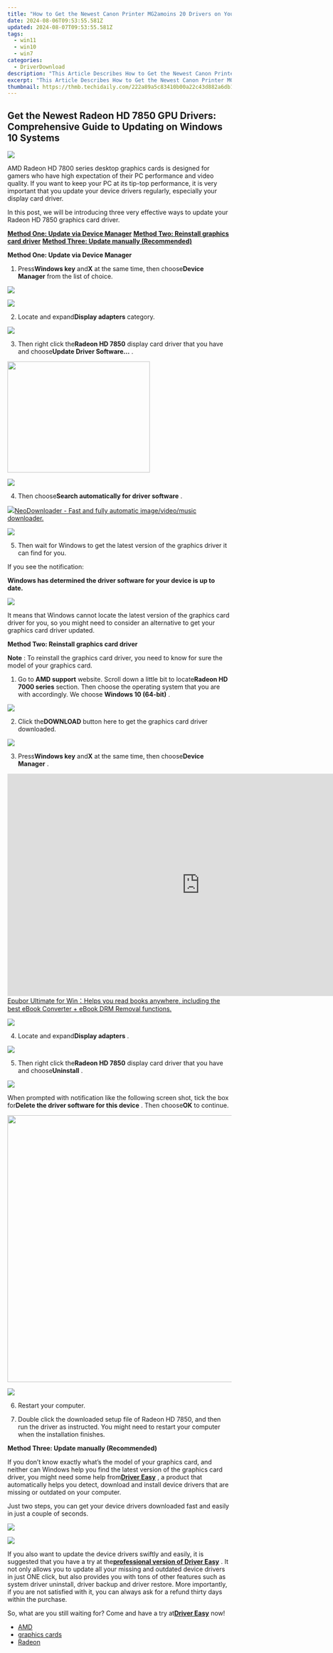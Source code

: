 ```yaml
---
title: "How to Get the Newest Canon Printer MG2amoins 20 Drivers on Your PC: A Comprehensive Guide"
date: 2024-08-06T09:53:55.581Z
updated: 2024-08-07T09:53:55.581Z
tags:
  - win11
  - win10
  - win7
categories:
  - DriverDownload
description: "This Article Describes How to Get the Newest Canon Printer MG2amoins 20 Drivers on Your PC: A Comprehensive Guide"
excerpt: "This Article Describes How to Get the Newest Canon Printer MG2amoins 20 Drivers on Your PC: A Comprehensive Guide"
thumbnail: https://thmb.techidaily.com/222a89a5c83410b00a22c43d882a6db1215cf7d876d04dbe1c258634355223be.jpg
---
```


## Get the Newest Radeon HD 7850 GPU Drivers: Comprehensive Guide to Updating on Windows 10 Systems

![](https://images.drivereasy.com/wp-content/uploads/2017/01/img_58705885cf38a.jpg)
  
 AMD Radeon HD 7800 series desktop graphics cards is designed for gamers who have high expectation of their PC performance and video quality. If you want to keep your PC at its tip-top performance, it is very important that you update your device drivers regularly, especially your display card driver.
  
 In this post, we will be introducing three very effective ways to update your Radeon HD 7850 graphics card driver.
  
[**Method One: Update via Device Manager**](https://tools.techidaily.com/drivereasy/download/)
[**Method Two: Reinstall graphics card driver**](https://tools.techidaily.com/drivereasy/download/)
[**Method Three: Update manually (Recommended)**](https://www.drivereasy.com/knowledge/radeon-hd-7850-graphics-driver-download-update-on-windows-10/#3)
  
 **Method One: Update via Device Manager**
  
 1) Press**Windows key** and**X** at the same time, then choose**Device Manager** from the list of choice.
  
<!-- affiliate ads begin -->
<a href="https://shop.copernic.com/order/checkout.php?PRODS=41033101&QTY=1&AFFILIATE=108875&CART=1"><img src="https://secure.2checkout.com/images/merchant/8d30aa96e72440759f74bd2306c1fa3d/Copernic-2023-Affiliate-728x90-Elite.png" border="0"></a>
<!-- affiliate ads end -->
![](https://images.drivereasy.com/wp-content/uploads/2017/01/img_586b799d15ed0.png)

 2) Locate and expand**Display adapters**  category.
  
![](https://images.drivereasy.com/wp-content/uploads/2016/12/img_58633888b815f.jpg)

 3) Then right click the**Radeon HD 7850**  display card driver that you have and choose**Update Driver Software…** .  
  
<!-- affiliate ads begin -->
<a href="https://zonlipartnershipprogram.pxf.io/c/5597632/1821134/17882" target="_top" id="1821134"><img src="//a.impactradius-go.com/display-ad/17882-1821134" border="0" alt="" width="320" height="250"/></a><img height="0" width="0" src="https://imp.pxf.io/i/5597632/1821134/17882" style="position:absolute;visibility:hidden;" border="0" />
<!-- affiliate ads end -->
![](https://images.drivereasy.com/wp-content/uploads/2016/12/img_58633adf15869.jpg)
  
 4) Then choose**Search automatically for driver software** .
  
<!-- affiliate ads begin -->
<a href="https://secure.2checkout.com/order/checkout.php?PRODS=4559731&QTY=1&AFFILIATE=108875&CART=1"><img src="http://www.neowise.com/images/nd-ss-w200.jpg" border="0">NeoDownloader - Fast and fully automatic image/video/music downloader. </a>
<!-- affiliate ads end -->
![](https://images.drivereasy.com/wp-content/uploads/2016/12/img_58633bb7037e2.jpg)
  
 5) Then wait for Windows to get the latest version of the graphics driver it can find for you.  
  
 If you see the notification:  
  
 **Windows has determined the driver software for your device is up to date.**
  
![](https://images.drivereasy.com/wp-content/uploads/2016/12/img_58633c3acc5d9.png)

 It means that Windows cannot locate the latest version of the graphics card driver for you, so you might need to consider an alternative to get your graphics card driver updated.
  
 **Method Two: Reinstall graphics card driver**
  
**Note** : To reinstall the graphics card driver, you need to know for sure the model of your graphics card.
  
 1) Go to **AMD support** website. Scroll down a little bit to locate**Radeon HD 7000 series** section. Then choose the operating system that you are with accordingly. We choose **Windows 10 (64-bit)** .  
  
![](https://images.drivereasy.com/wp-content/uploads/2017/01/img_587064a1d8ff7.png)

 2) Click the**DOWNLOAD** button here to get the graphics card driver downloaded.
  
![](https://images.drivereasy.com/wp-content/uploads/2017/01/img_587064c5ad33e.jpg)

 3) Press**Windows key** and**X** at the same time, then choose**Device Manager** .
  
<!-- affiliate ads begin -->
<a href="https://secure.2checkout.com/order/checkout.php?PRODS=4599951&QTY=1&AFFILIATE=108875&CART=1"><iframe width="864" height="500" src="https://www.youtube.com/embed/jVnfr5HudQw" title="The Latest and Easiest Solution to Remove Kindle DRM on Windows (without Degrading)" frameborder="0" allow="accelerometer; autoplay; clipboard-write; encrypted-media; gyroscope; picture-in-picture; web-share" referrerpolicy="strict-origin-when-cross-origin" allowfullscreen></iframe>
Epubor Ultimate for Win：Helps you read books anywhere, including the best eBook Converter + eBook DRM Removal functions.</a>
<!-- affiliate ads end -->
![](https://images.drivereasy.com/wp-content/uploads/2016/12/img_58633847649da.png)

 4) Locate and expand**Display adapters** .
  
![](https://images.drivereasy.com/wp-content/uploads/2016/12/img_58633888b815f.jpg)
  
 5) Then right click the**Radeon HD 7850** display card driver that you have and choose**Uninstall** .
  
![](https://images.drivereasy.com/wp-content/uploads/2016/12/img_58633ead50985.jpg)

 When prompted with notification like the following screen shot, tick the box for**Delete the driver software for this device** . Then choose**OK** to continue.
  
<!-- affiliate ads begin -->
<a href="https://unicoeye.pxf.io/c/5597632/2084399/18498" target="_top" id="2084399"><img src="//a.impactradius-go.com/display-ad/18498-2084399" border="0" alt="" width="1125" height="600"/></a><img height="0" width="0" src="https://imp.pxf.io/i/5597632/2084399/18498" style="position:absolute;visibility:hidden;" border="0" />
<!-- affiliate ads end -->
![](https://images.drivereasy.com/wp-content/uploads/2016/12/img_5860d243e91ce.png)

 6) Restart your computer.
  
 7) Double click the downloaded setup file of Radeon HD 7850, and then run the driver as instructed. You might need to restart your computer when the installation finishes.
  
 **Method Three: Update manually (Recommended)**
  
 If you don’t know exactly what’s the model of your graphics card, and neither can Windows help you find the latest version of the graphics card driver, you might need some help from[**Driver Easy**](https://tools.techidaily.com/drivereasy/download/) , a product that automatically helps you detect, download and install device drivers that are missing or outdated on your computer.
  
 Just two steps, you can get your device drivers downloaded fast and easily in just a couple of seconds.  
  
<!-- affiliate ads begin -->
<a href="https://shop.copernic.com/order/checkout.php?PRODS=41033095&QTY=1&AFFILIATE=108875&CART=1"><img src="https://secure.2checkout.com/images/merchant/8d30aa96e72440759f74bd2306c1fa3d/Copernic-2023-Affiliate-728x90-Advanced-3YR.png" border="0"></a>
<!-- affiliate ads end -->
![](https://images.drivereasy.com/wp-content/uploads/2017/04/img_58e8a90d87f3e.jpg)

 If you also want to update the device drivers swiftly and easily, it is suggested that you have a try at the[**professional version of Driver Easy**](https://tools.techidaily.com/drivereasy/download/) . It not only allows you to update all your missing and outdated device drivers in just ONE click, but also provides you with tons of other features such as system driver uninstall, driver backup and driver restore. More importantly, if you are not satisfied with it, you can always ask for a refund thirty days within the purchase.
  
 So, what are you still waiting for? Come and have a try at[**Driver Easy**](https://tools.techidaily.com/drivereasy/download/) now!

* [AMD](https://tools.techidaily.com/drivereasy/download/)
* [graphics cards](https://tools.techidaily.com/drivereasy/download/)
* [Radeon](https://tools.techidaily.com/drivereasy/download/)

<ins class="adsbygoogle"
     style="display:block"
     data-ad-format="autorelaxed"
     data-ad-client="ca-pub-7571918770474297"
     data-ad-slot="1223367746"></ins>



<ins class="adsbygoogle"
     style="display:block"
     data-ad-client="ca-pub-7571918770474297"
     data-ad-slot="8358498916"
     data-ad-format="auto"
     data-full-width-responsive="true"></ins>

